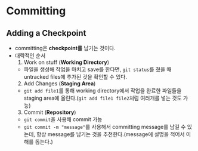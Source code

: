 # Committing

## Adding a Checkpoint
- committing은 **checkpoint를** 남기는 것이다.
- 대략적인 순서
  1. Work on stuff (**Working Directory**)
    - 파일을 생성해 작업을 마치고 save를 한다면, ```git status```를 쳤을 때 untracked files에 추가된 것을 확인할 수 있다.
  2. Add Changes (**Staging Area**)
    - ```git add file1```를 통해 working directory에서 작업을 완료한 파일들을 staging area에 올린다.(```git add file1 file2```처럼 여러개를 넣는 것도 가능)
  3. Commit (**Repository**)
    - ```git commit```을 사용해 commit 가능
    - ```git commit -m "message"```를 사용해서 committing message를 남길 수 있는데, 항상 message를 남기는 것을 추천한다.(message에 설명을 적어서 이해를 돕는다.)


